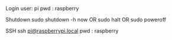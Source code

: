 Login
user: pi
pwd : raspberry

Shutdown
sudo shutdown -h now OR sudo halt OR sudo poweroff

SSH
ssh pi@raspberrypi.local
pwd : raspberry
